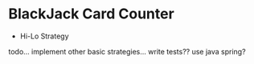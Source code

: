 # BlackJack Card Counter

* Hi-Lo Strategy

todo... implement other basic strategies...
write tests?? 
use java spring?
